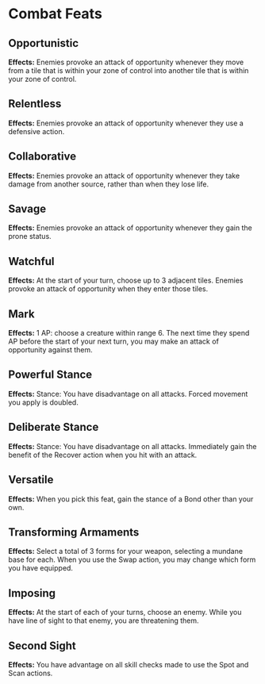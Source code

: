 # Combat Feats

## Opportunistic

**Effects:** Enemies provoke an attack of opportunity whenever they move from a tile that is within your zone of control into another tile that is within your zone of control.

## Relentless

**Effects:** Enemies provoke an attack of opportunity whenever they use a defensive action.

## Collaborative

**Effects:** Enemies provoke an attack of opportunity whenever they take damage from another source, rather than when they lose life.

## Savage

**Effects:** Enemies provoke an attack of opportunity whenever they gain the prone status.

## Watchful

**Effects:** At the start of your turn, choose up to 3 adjacent tiles. Enemies provoke an attack of opportunity when they enter those tiles.

## Mark

**Effects:** 1 AP: choose a creature within range 6. The next time they spend AP before the start of your next turn, you may make an attack of opportunity against them.

## Powerful Stance

**Effects:** Stance: You have disadvantage on all attacks. Forced movement you apply is doubled.

## Deliberate Stance

**Effects:** Stance: You have disadvantage on all attacks. Immediately gain the benefit of the Recover action when you hit with an attack.

## Versatile

**Effects:** When you pick this feat, gain the stance of a Bond other than your own.

## Transforming Armaments

**Effects:** Select a total of 3 forms for your weapon, selecting a mundane base for each. When you use the Swap action, you may change which form you have equipped.

## Imposing

**Effects:** At the start of each of your turns, choose an enemy. While you have line of sight to that enemy, you are threatening them.

## Second Sight

**Effects:** You have advantage on all skill checks made to use the Spot and Scan actions.
